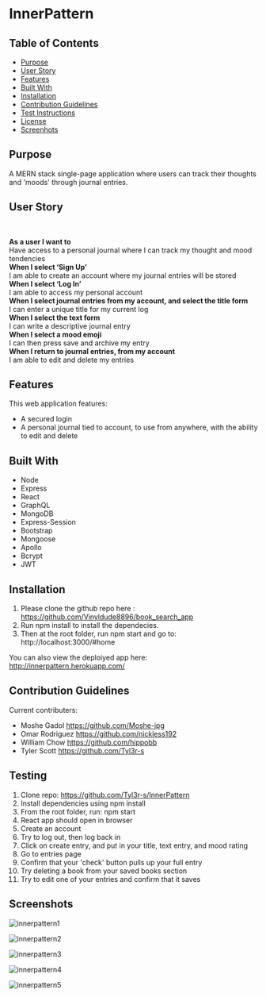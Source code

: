 # InnerPattern

## Table of Contents

- [Purpose](#purpose)
- [User Story](#user-story)
- [Features](#features)
- [Built With](#built-with)
- [Installation](#installation)
- [Contribution Guidelines](#contribution)
- [Test Instructions](#testing)
- [License](#license)
- [Screenhots](#screenshots)

## Purpose
A MERN stack single-page application where users can track their thoughts and 'moods' through journal entries.

## User Story </br>
</br>

**As a user I want to** </br>
Have access to a personal journal where I can track my thought and mood tendencies </br>
**When I select ‘Sign Up’** </br>
I am able to create an account where my journal entries will be stored </br>
**When I select ‘Log In’** </br>
I am able to access my personal account </br>
**When I select journal entries from my account, and select the title form** </br>
I can enter a unique title for my current log </br>
**When I select the text form** </br>
I can write a descriptive journal entry </br>
**When I select a mood emoji** </br>
I can then press save and archive my entry </br>
**When I return to journal entries, from my account** </br>
I am able to edit and delete my entries </br>

## Features
This web application features:
* A secured login 
* A personal journal tied to account, to use from anywhere, with the ability to edit and delete

## Built With
* Node
* Express
* React
* GraphQL
* MongoDB
* Express-Session
* Bootstrap
* Mongoose
* Apollo
* Bcrypt
* JWT

## Installation
1. Please clone the github repo here : https://github.com/Vinyldude8896/book_search_app
2. Run npm install to install the dependecies.
3. Then at the root folder, run npm start and go to:
http://localhost:3000/#home

You can also view the deploiyed app here: <br />
http://innerpattern.herokuapp.com/


## Contribution Guidelines
Current contributers:
* Moshe Gadol https://github.com/Moshe-jpg
* Omar Rodriguez https://github.com/nickless192
* William Chow https://github.com/hippobb
* Tyler Scott https://github.com/Tyl3r-s


## Testing

1. Clone repo: https://github.com/Tyl3r-s/InnerPattern <br />
2. Install dependencies using npm install <br />
3. From the root folder, run: npm start <br />
4. React app should open in browser <br />
5. Create an account <br />
6. Try to log out, then log back in <br />
7. Click on create entry, and put in your title, text entry, and mood rating <br />
8. Go to entries page <br />
9. Confirm that your 'check' button pulls up your full entry <br />
10. Try deleting a book from your saved books section <br />
11. Try to edit one of your entries and confirm that it saves<br />

## Screenshots

![innerpattern1](https://user-images.githubusercontent.com/103789071/195421586-2d8a599e-d49c-47b3-886c-c0dd886d0eb4.png)

![innerpattern2](https://user-images.githubusercontent.com/103789071/195421589-999accf4-5f5d-46f7-be8a-c2ddb870617e.png)

![innerpattern3](https://user-images.githubusercontent.com/103789071/195421593-785d86f3-143b-4cfe-be08-64370d2eaa54.png)

![innerpattern4](https://user-images.githubusercontent.com/103789071/195421596-06e0f990-8f87-4c74-b899-1c3e94429bf3.png)

![innerpattern5](https://user-images.githubusercontent.com/103789071/195421597-31e00be4-507f-4455-bf06-db995d73a508.png)
